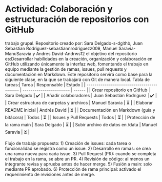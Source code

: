 # Actividad: Colaboración y estructuración de repositorios con GitHub
trabajo grupal. Repositorio creado por: Sara Delgado-s-dgithb, Juan Sebastian Rodriguez-sebastiannrodriguezz009, Manuel Saravia- ManuSaravia y Andres David-Andrws12
el objetivo del repositorio es:Desarrollar habilidades en la creación, organización y colaboración en GitHub utilizando únicamente la interfaz web, fomentando el trabajo en equipo mediante la gestión de ramas, issues, pull requests y documentación en Markdown. Este repositorio servirá como base para la siguiente clase, en la que se trabajará con Git de manera local.
Tabla de tareas:| Tarea                       | Responsable              | Estado |
| ------------------------------------------- | ------------------------ | ------ |
| Crear repositorio en GitHub                 | Sara Delgado             | ✔️     |
| Añadir colaboradores                        | Juan Sebastián Rodríguez | ✔️     |
| Crear estructura de carpetas y archivos     | Manuel Saravia           | ⏳      |
| Elaborar README inicial                     | Andrés David             | ⏳      |
| Documentación en Markdown (guía y bitácora) | Todos                    | ⏳      |
| Issues y Pull Requests                      | Todos                    | ⏳      |
| Protección de la rama main                  | Sara Delgado             | ⏳      |
| Subir archivo de datos en /data             | Manuel Saravia           | ⏳      |

Flujo de trabajo propuesto: 1) Creación de issues: cada tarea o funcionalidad se registra como un issue.
2) Desarrollo en ramas: se crea una rama nueva para cada issue.
3) Pull Request (PR): cuando se completa el trabajo en la rama, se abre un PR.
4) Revisión de código: al menos un integrante revisa y aprueba antes de hacer merge.
5) Fusión a main: solo mediante PR aprobado.
6) Protección de rama principal: activado el requerimiento de revisiones antes de merge.


